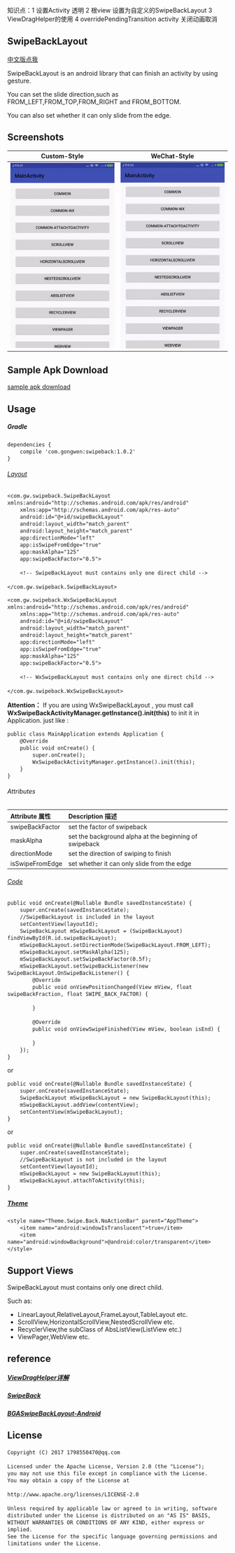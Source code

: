 
 知识点：1 设置Activity 透明 
        2 根view 设置为自定义的SwipeBackLayout
        3 ViewDragHelper的使用
        4 overridePendingTransition activity 关闭动画取消


SwipeBackLayout
---
[中文版点我](README-CN.md)

SwipeBackLayout is an android library that can finish an activity by using gesture.

You can set the slide direction,such as FROM_LEFT,FROM_TOP,FROM_RIGHT and FROM_BOTTOM.

You can also set whether it can only slide from the edge.
## Screenshots

| Custom-Style | WeChat-Style |
| ------------ | ------------- |
| ![SwipeBackLayoutDemo](screenshot/screenshot1.gif) | ![SwipeBackLayoutDemo-WeChat](screenshot/screenshot2.gif)  |

Sample Apk Download
---
[sample apk download](https://github.com/gongwen/SwipeBackLayout/raw/master/sample-apks/app-debug-1.0.2.apk)

Usage
---
##### Gradle
```
dependencies {
    compile 'com.gongwen:swipeback:1.0.2'
}
```
###### [Layout](app/src/main/res/layout/activity_common.xml)
```
<com.gw.swipeback.SwipeBackLayout xmlns:android="http://schemas.android.com/apk/res/android"
    xmlns:app="http://schemas.android.com/apk/res-auto"
    android:id="@+id/swipeBackLayout"
    android:layout_width="match_parent"
    android:layout_height="match_parent"
    app:directionMode="left"
    app:isSwipeFromEdge="true"
    app:maskAlpha="125"
    app:swipeBackFactor="0.5">

	<!-- SwipeBackLayout must contains only one direct child -->

</com.gw.swipeback.SwipeBackLayout>
```

```
<com.gw.swipeback.WxSwipeBackLayout xmlns:android="http://schemas.android.com/apk/res/android"
    xmlns:app="http://schemas.android.com/apk/res-auto"
    android:id="@+id/swipeBackLayout"
    android:layout_width="match_parent"
    android:layout_height="match_parent"
    app:directionMode="left"
    app:isSwipeFromEdge="true"
    app:maskAlpha="125"
    app:swipeBackFactor="0.5">

	<!-- WxSwipeBackLayout must contains only one direct child -->

</com.gw.swipeback.WxSwipeBackLayout>

```
**Attention：**
If you are using WxSwipeBackLayout , you must call **WxSwipeBackActivityManager.getInstance().init(this)** to init it in Application.
just like :
```
public class MainApplication extends Application {
    @Override
    public void onCreate() {
        super.onCreate();
        WxSwipeBackActivityManager.getInstance().init(this);
    }
}
```

###### Attributes
| Attribute 属性          | Description 描述 |
|:---				     |:---|
| swipeBackFactor        |    set the factor of swipeback       |
| maskAlpha        | set the background alpha at the beginning of swipeback            |
| directionMode         |  set the direction of swiping to finish          |
| isSwipeFromEdge         | set whether it can only slide from the edge          |

###### [Code](app/src/main/java/com/gw/swipebacksample/activity/CommonAttachToActivity.java)
```
public void onCreate(@Nullable Bundle savedInstanceState) {
    super.onCreate(savedInstanceState);
    //SwipeBackLayout is included in the layout
    setContentView(layoutId);
    SwipeBackLayout mSwipeBackLayout = (SwipeBackLayout) findViewById(R.id.swipeBackLayout);
    mSwipeBackLayout.setDirectionMode(SwipeBackLayout.FROM_LEFT);
    mSwipeBackLayout.setMaskAlpha(125);
    mSwipeBackLayout.setSwipeBackFactor(0.5f);
    mSwipeBackLayout.setSwipeBackListener(new SwipeBackLayout.OnSwipeBackListener() {
        @Override
        public void onViewPositionChanged(View mView, float swipeBackFraction, float SWIPE_BACK_FACTOR) {
            
        }
    
        @Override
        public void onViewSwipeFinished(View mView, boolean isEnd) {
    
        }
    });
}
```
or
```
public void onCreate(@Nullable Bundle savedInstanceState) {
    super.onCreate(savedInstanceState);
    SwipeBackLayout mSwipeBackLayout = new SwipeBackLayout(this);
    mSwipeBackLayout.addView(contentView);
    setContentView(mSwipeBackLayout);
}
```
or
```
public void onCreate(@Nullable Bundle savedInstanceState) {
    super.onCreate(savedInstanceState);
    //SwipeBackLayout is not included in the layout
    setContentView(layoutId);
    mSwipeBackLayout = new SwipeBackLayout(this);
    mSwipeBackLayout.attachToActivity(this);
}
```
##### [Theme](app/src/main/res/values/styles.xml)
```
<style name="Theme.Swipe.Back.NoActionBar" parent="AppTheme">
    <item name="android:windowIsTranslucent">true</item>
    <item name="android:windowBackground">@android:color/transparent</item>
</style>
```

Support Views
---
SwipeBackLayout must contains only one direct child.

Such as:
* LinearLayout,RelativeLayout,FrameLayout,TableLayout etc.
* ScrollView,HorizontalScrollView,NestedScrollView etc.
* RecyclerView,the subClass of AbsListView(ListView etc.)
* ViewPager,WebView etc.

reference
---
##### [ViewDragHelper详解](http://www.jcodecraeer.com/a/anzhuokaifa/androidkaifa/2014/0911/1680.html)
##### [SwipeBack](https://github.com/liuguangqiang/SwipeBack/)
##### [BGASwipeBackLayout-Android](https://github.com/bingoogolapple/BGASwipeBackLayout-Android)
License
---
    Copyright (C) 2017 1798550470@qq.com

    Licensed under the Apache License, Version 2.0 (the "License");
    you may not use this file except in compliance with the License.
    You may obtain a copy of the License at

    http://www.apache.org/licenses/LICENSE-2.0

    Unless required by applicable law or agreed to in writing, software
    distributed under the License is distributed on an "AS IS" BASIS,
    WITHOUT WARRANTIES OR CONDITIONS OF ANY KIND, either express or implied.
    See the License for the specific language governing permissions and
    limitations under the License.